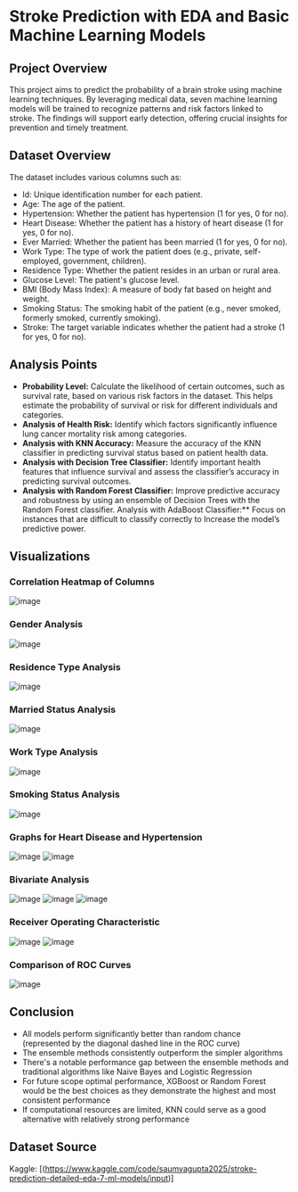 # Stroke Prediction with EDA and Basic Machine Learning Models

## Project Overview
This project aims to predict the probability of a brain stroke using machine learning techniques. By leveraging medical data, seven machine learning models will be trained to recognize patterns and risk factors linked to stroke. The findings will support early detection, offering crucial insights for prevention and timely treatment.

## Dataset Overview
The dataset includes various columns such as:
- Id: Unique identification number for each patient.
- Age: The age of the patient.
- Hypertension: Whether the patient has hypertension (1 for yes, 0 for no).
- Heart Disease: Whether the patient has a history of heart disease (1 for yes, 0 for no).
- Ever Married: Whether the patient has been married (1 for yes, 0 for no).
- Work Type: The type of work the patient does (e.g., private, self-employed, government, children).
- Residence Type: Whether the patient resides in an urban or rural area.
- Glucose Level: The patient's glucose level.
- BMI (Body Mass Index): A measure of body fat based on height and weight.
- Smoking Status: The smoking habit of the patient (e.g., never smoked, formerly smoked, currently smoking).
- Stroke: The target variable indicates whether the patient had a stroke (1 for yes, 0 for no).

## Analysis Points
- **Probability Level:** Calculate the likelihood of certain outcomes, such as survival rate, based on various risk factors in the dataset. This helps estimate the probability of survival or risk for different individuals and categories.
-  **Analysis of Health Risk:** Identify which factors significantly influence lung cancer mortality risk among categories.
-  **Analysis with KNN Accuracy:** Measure the accuracy of the KNN classifier in predicting survival status based on patient health data.
-  **Analysis with Decision Tree Classifier:** Identify important health features that influence survival and assess the classifier’s accuracy in predicting survival outcomes.
-  **Analysis with Random Forest Classifier:** Improve predictive accuracy and robustness by using an ensemble of Decision Trees with the Random Forest classifier.
Analysis with AdaBoost Classifier:** Focus on instances that are difficult to classify correctly to Increase the model’s predictive power.

## Visualizations

### Correlation Heatmap of Columns
![image](https://github.com/user-attachments/assets/e16bb1dd-d269-4d9f-a0c5-105070e9c40c)
### Gender Analysis
![image](https://github.com/user-attachments/assets/50d849f2-a23f-4196-8000-ef41a1c07d84)
### Residence Type Analysis
![image](https://github.com/user-attachments/assets/475ac011-a7b8-48d9-804c-99ebdb5fb582)
### Married Status Analysis
![image](https://github.com/user-attachments/assets/7125ce4c-b3bd-4de1-8d4a-200f9e8e2ecc)
### Work Type Analysis
![image](https://github.com/user-attachments/assets/2a0356e7-9cbe-49b9-a30a-f5b642a1a8c0)
### Smoking Status Analysis
![image](https://github.com/user-attachments/assets/8a326d2b-d2dd-4857-8e7f-e19c4ac57f2f)
### Graphs for Heart Disease and Hypertension
![image](https://github.com/user-attachments/assets/ef96d168-8bd1-4b48-aca9-7eb0dad4fdbe)
![image](https://github.com/user-attachments/assets/6f07f094-4c39-4627-a4de-72e810b3f14a)
### Bivariate Analysis
![image](https://github.com/user-attachments/assets/79dcc7bc-30ac-46f9-a717-36fd7d3f4067)
![image](https://github.com/user-attachments/assets/2968551f-e475-45b3-b6c2-613aa4b8eca9)
![image](https://github.com/user-attachments/assets/8165fe17-bacc-4e7e-8959-abff5281ddef)
### Receiver Operating Characteristic
![image](https://github.com/user-attachments/assets/8e4cbba4-8de1-4de2-bede-8a74a51b5683)
![image](https://github.com/user-attachments/assets/0aaa583f-8390-4f11-bc2a-632a8c61c3da)
### Comparison of ROC Curves
![image](https://github.com/user-attachments/assets/50f501c7-4c34-4928-aa1b-f6f95ed59551)


## Conclusion
- All models perform significantly better than random chance (represented by the diagonal dashed line in the ROC curve)
- The ensemble methods consistently outperform the simpler algorithms
- There's a notable performance gap between the ensemble methods and traditional algorithms like Naive Bayes and Logistic Regression
- For future scope optimal performance, XGBoost or Random Forest would be the best choices as they demonstrate the highest and most consistent performance
- If computational resources are limited, KNN could serve as a good alternative with relatively strong performance

## Dataset Source
Kaggle: [(https://www.kaggle.com/code/saumyagupta2025/stroke-prediction-detailed-eda-7-ml-models/input)]
